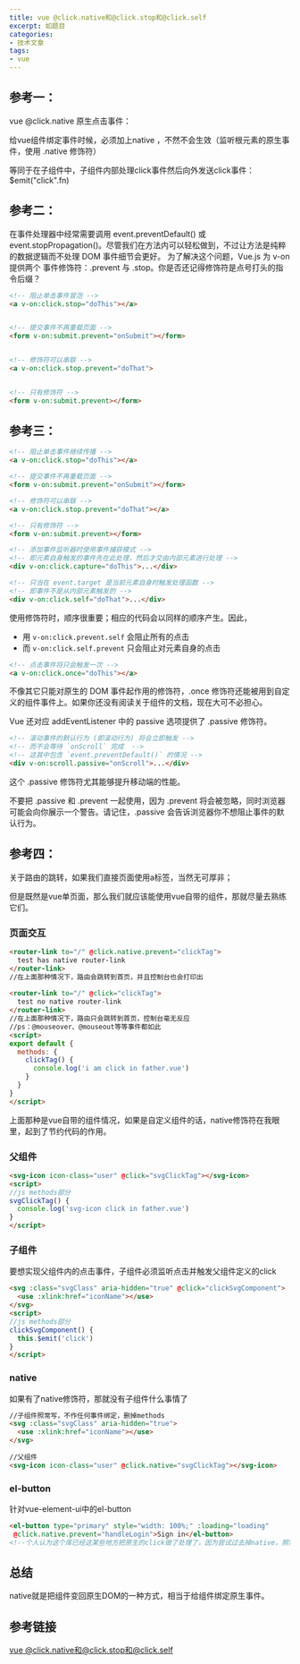 ```yaml
---
title: vue @click.native和@click.stop和@click.self
excerpt: 如题目
categories:
- 技术文章
tags:
- vue
---
```


## 参考一：
vue @click.native 原生点击事件：

给vue组件绑定事件时候，必须加上native ，不然不会生效（监听根元素的原生事件，使用 .native 修饰符）

等同于在子组件中，子组件内部处理click事件然后向外发送click事件：$emit("click".fn)

## 参考二：
在事件处理器中经常需要调用 event.preventDefault() 或 event.stopPropagation()。尽管我们在方法内可以轻松做到，不过让方法是纯粹的数据逻辑而不处理 DOM 事件细节会更好。
为了解决这个问题，Vue.js 为 v-on 提供两个 事件修饰符：.prevent 与 .stop。你是否还记得修饰符是点号打头的指令后缀？

```html
<!-- 阻止单击事件冒泡 -->
<a v-on:click.stop="doThis"></a>


<!-- 提交事件不再重载页面 -->
<form v-on:submit.prevent="onSubmit"></form>


<!-- 修饰符可以串联 -->
<a v-on:click.stop.prevent="doThat">


<!-- 只有修饰符 -->
<form v-on:submit.prevent></form>
```

## 参考三：
```html
<!-- 阻止单击事件继续传播 -->
<a v-on:click.stop="doThis"></a>

<!-- 提交事件不再重载页面 -->
<form v-on:submit.prevent="onSubmit"></form>

<!-- 修饰符可以串联 -->
<a v-on:click.stop.prevent="doThat"></a>

<!-- 只有修饰符 -->
<form v-on:submit.prevent></form>

<!-- 添加事件监听器时使用事件捕获模式 -->
<!-- 即元素自身触发的事件先在此处理，然后才交由内部元素进行处理 -->
<div v-on:click.capture="doThis">...</div>

<!-- 只当在 event.target 是当前元素自身时触发处理函数 -->
<!-- 即事件不是从内部元素触发的 -->
<div v-on:click.self="doThat">...</div>
```

使用修饰符时，顺序很重要；相应的代码会以同样的顺序产生。因此，
- 用 `v-on:click.prevent.self` 会阻止所有的点击
- 而 `v-on:click.self.prevent` 只会阻止对元素自身的点击

```html
<!-- 点击事件将只会触发一次 -->
<a v-on:click.once="doThis"></a>
```

不像其它只能对原生的 DOM 事件起作用的修饰符，.once 修饰符还能被用到自定义的组件事件上。如果你还没有阅读关于组件的文档，现在大可不必担心。

Vue 还对应 addEventListener 中的 passive 选项提供了 .passive 修饰符。
```html
<!-- 滚动事件的默认行为 (即滚动行为) 将会立即触发 -->
<!-- 而不会等待 `onScroll` 完成  -->
<!-- 这其中包含 `event.preventDefault()` 的情况 -->
<div v-on:scroll.passive="onScroll">...</div>
```

这个 .passive 修饰符尤其能够提升移动端的性能。

不要把 .passive 和 .prevent 一起使用，因为 .prevent 将会被忽略，同时浏览器可能会向你展示一个警告。请记住，.passive 会告诉浏览器你不想阻止事件的默认行为。

## 参考四：
关于路由的跳转，如果我们直接页面使用a标签，当然无可厚非；

但是既然是vue单页面，那么我们就应该能使用vue自带的组件，那就尽量去熟练它们。

### 页面交互
```html
<router-link to="/" @click.native.prevent="clickTag">
  test has native router-link 
</router-link>
//在上面那种情况下，路由会跳转到首页，并且控制台也会打印出
 
<router-link to="/" @click="clickTag">
  test no native router-link 
</router-link>
//在上面那种情况下，路由只会跳转到首页，控制台毫无反应
//ps：@mouseover、@mouseout等等事件都如此
<script>
export default {
  methods: {
    clickTag() {
      console.log('i am click in father.vue')
    }
  }
}
</script>
```

上面那种是vue自带的组件情况，如果是自定义组件的话，native修饰符在我眼里，起到了节约代码的作用。

### 父组件
```html
<svg-icon icon-class="user" @click="svgClickTag"></svg-icon>
<script>
//js methods部分
svgClickTag() {
  console.log('svg-icon click in father.vue')
}
</script>
```

### 子组件
要想实现父组件内的点击事件，子组件必须监听点击并触发父组件定义的click
```html
<svg :class="svgClass" aria-hidden="true" @click="clickSvgComponent">
  <use :xlink:href="iconName"></use>
</svg>
<script>
//js methods部分
clickSvgComponent() {
  this.$emit('click')
}
</script>
```

### native
如果有了native修饰符，那就没有子组件什么事情了
```html
//子组件照常写，不作任何事件绑定，删掉methods
<svg :class="svgClass" aria-hidden="true">
  <use :xlink:href="iconName"></use>
</svg>
 
//父组件
<svg-icon icon-class="user" @click.native="svgClickTag"></svg-icon>
```

### el-button
针对vue-element-ui中的el-button
```html
<el-button type="primary" style="width: 100%;" :loading="loading" 
 @click.native.prevent="handleLogin">Sign in</el-button>
<!--个人认为这个库已经这某些地方把原生的click做了处理了，因为尝试过去掉native，照常成功-->
```

## 总结
native就是把组件变回原生DOM的一种方式，相当于给组件绑定原生事件。

## 参考链接
[vue @click.native和@click.stop和@click.self](https://blog.csdn.net/weixin_41646716/article/details/90069562)











